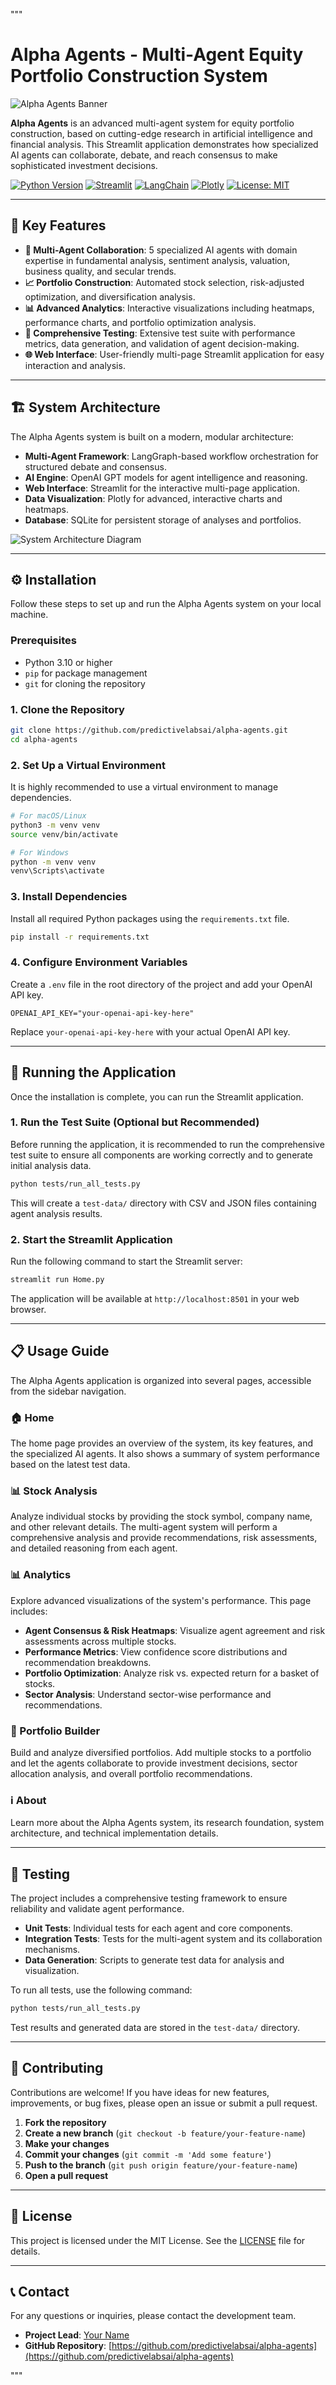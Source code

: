 """
# Alpha Agents - Multi-Agent Equity Portfolio Construction System

![Alpha Agents Banner](https://i.imgur.com/your-banner-image.png)  <!-- Replace with a real banner image -->

**Alpha Agents** is an advanced multi-agent system for equity portfolio construction, based on cutting-edge research in artificial intelligence and financial analysis. This Streamlit application demonstrates how specialized AI agents can collaborate, debate, and reach consensus to make sophisticated investment decisions.

[![Python Version](https://img.shields.io/badge/python-3.10+-blue.svg)](https://www.python.org/)
[![Streamlit](https://img.shields.io/badge/Streamlit-1.29-orange.svg)](https://streamlit.io/)
[![LangChain](https://img.shields.io/badge/LangChain-0.1-green.svg)](https://www.langchain.com/)
[![Plotly](https://img.shields.io/badge/Plotly-5.18-blue.svg)](https://plotly.com/)
[![License: MIT](https://img.shields.io/badge/License-MIT-yellow.svg)](https://opensource.org/licenses/MIT)

---

## 🚀 Key Features

- **🤖 Multi-Agent Collaboration**: 5 specialized AI agents with domain expertise in fundamental analysis, sentiment analysis, valuation, business quality, and secular trends.
- **📈 Portfolio Construction**: Automated stock selection, risk-adjusted optimization, and diversification analysis.
- **📊 Advanced Analytics**: Interactive visualizations including heatmaps, performance charts, and portfolio optimization analysis.
- **🧪 Comprehensive Testing**: Extensive test suite with performance metrics, data generation, and validation of agent decision-making.
- **🌐 Web Interface**: User-friendly multi-page Streamlit application for easy interaction and analysis.

---

## 🏗️ System Architecture

The Alpha Agents system is built on a modern, modular architecture:

- **Multi-Agent Framework**: LangGraph-based workflow orchestration for structured debate and consensus.
- **AI Engine**: OpenAI GPT models for agent intelligence and reasoning.
- **Web Interface**: Streamlit for the interactive multi-page application.
- **Data Visualization**: Plotly for advanced, interactive charts and heatmaps.
- **Database**: SQLite for persistent storage of analyses and portfolios.

![System Architecture Diagram](https://i.imgur.com/your-architecture-diagram.png) <!-- Replace with a real diagram -->

---

## ⚙️ Installation

Follow these steps to set up and run the Alpha Agents system on your local machine.

### Prerequisites

- Python 3.10 or higher
- `pip` for package management
- `git` for cloning the repository

### 1. Clone the Repository

```bash
git clone https://github.com/predictivelabsai/alpha-agents.git
cd alpha-agents
```

### 2. Set Up a Virtual Environment

It is highly recommended to use a virtual environment to manage dependencies.

```bash
# For macOS/Linux
python3 -m venv venv
source venv/bin/activate

# For Windows
python -m venv venv
venv\Scripts\activate
```

### 3. Install Dependencies

Install all required Python packages using the `requirements.txt` file.

```bash
pip install -r requirements.txt
```

### 4. Configure Environment Variables

Create a `.env` file in the root directory of the project and add your OpenAI API key.

```env
OPENAI_API_KEY="your-openai-api-key-here"
```

Replace `your-openai-api-key-here` with your actual OpenAI API key.

---

## 🚀 Running the Application

Once the installation is complete, you can run the Streamlit application.

### 1. Run the Test Suite (Optional but Recommended)

Before running the application, it is recommended to run the comprehensive test suite to ensure all components are working correctly and to generate initial analysis data.

```bash
python tests/run_all_tests.py
```

This will create a `test-data/` directory with CSV and JSON files containing agent analysis results.

### 2. Start the Streamlit Application

Run the following command to start the Streamlit server:

```bash
streamlit run Home.py
```

The application will be available at `http://localhost:8501` in your web browser.

---

## 📋 Usage Guide

The Alpha Agents application is organized into several pages, accessible from the sidebar navigation.

### 🏠 Home

The home page provides an overview of the system, its key features, and the specialized AI agents. It also shows a summary of system performance based on the latest test data.

### 📊 Stock Analysis

Analyze individual stocks by providing the stock symbol, company name, and other relevant details. The multi-agent system will perform a comprehensive analysis and provide recommendations, risk assessments, and detailed reasoning from each agent.

### 📊 Analytics

Explore advanced visualizations of the system's performance. This page includes:

- **Agent Consensus & Risk Heatmaps**: Visualize agent agreement and risk assessments across multiple stocks.
- **Performance Metrics**: View confidence score distributions and recommendation breakdowns.
- **Portfolio Optimization**: Analyze risk vs. expected return for a basket of stocks.
- **Sector Analysis**: Understand sector-wise performance and recommendations.

### 🎯 Portfolio Builder

Build and analyze diversified portfolios. Add multiple stocks to a portfolio and let the agents collaborate to provide investment decisions, sector allocation analysis, and overall portfolio recommendations.

### ℹ️ About

Learn more about the Alpha Agents system, its research foundation, system architecture, and technical implementation details.

---

## 🧪 Testing

The project includes a comprehensive testing framework to ensure reliability and validate agent performance.

- **Unit Tests**: Individual tests for each agent and core components.
- **Integration Tests**: Tests for the multi-agent system and its collaboration mechanisms.
- **Data Generation**: Scripts to generate test data for analysis and visualization.

To run all tests, use the following command:

```bash
python tests/run_all_tests.py
```

Test results and generated data are stored in the `test-data/` directory.

---

## 🤝 Contributing

Contributions are welcome! If you have ideas for new features, improvements, or bug fixes, please open an issue or submit a pull request.

1. **Fork the repository**
2. **Create a new branch** (`git checkout -b feature/your-feature-name`)
3. **Make your changes**
4. **Commit your changes** (`git commit -m 'Add some feature'`)
5. **Push to the branch** (`git push origin feature/your-feature-name`)
6. **Open a pull request**

---

## 📄 License

This project is licensed under the MIT License. See the [LICENSE](LICENSE) file for details.

---

## 📞 Contact

For any questions or inquiries, please contact the development team.

- **Project Lead**: [Your Name](mailto:your-email@example.com)
- **GitHub Repository**: [https://github.com/predictivelabsai/alpha-agents](https://github.com/predictivelabsai/alpha-agents)

"""

